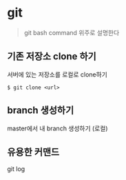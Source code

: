 # git

> git bash command 위주로 설명한다

## 기존 저장소 clone 하기

서버에 있는 저장소를 로컬로 clone하기

```
$ git clone <url>
```

## branch 생성하기

master에서 내 branch 생성하기 (로컬)

## 유용한 커맨드

git log
